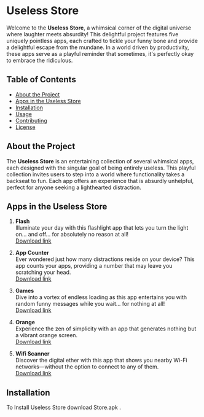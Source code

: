 # Useless Store

Welcome to the **Useless Store**, a whimsical corner of the digital universe where laughter meets absurdity! This delightful project features five uniquely pointless apps, each crafted to tickle your funny bone and provide a delightful escape from the mundane. In a world driven by productivity, these apps serve as a playful reminder that sometimes, it's perfectly okay to embrace the ridiculous.

## Table of Contents
- [About the Project](#about-the-project)
- [Apps in the Useless Store](#apps-in-the-useless-store)
- [Installation](#installation)
- [Usage](#usage)
- [Contributing](#contributing)
- [License](#license)

## About the Project

The **Useless Store** is an entertaining collection of several whimsical apps, each designed with the singular goal of being entirely useless. This playful collection invites users to step into a world where functionality takes a backseat to fun. Each app offers an experience that is absurdly unhelpful, perfect for anyone seeking a lighthearted distraction.

## Apps in the Useless Store

1. **Flash**  
   Illuminate your day with this flashlight app that lets you turn the light on... and off... for absolutely no reason at all!  
   [Download link](https://files.catbox.moe/4y3gce.apk)

2. **App Counter**  
   Ever wondered just how many distractions reside on your device? This app counts your apps, providing a number that may leave you scratching your head.  
   [Download link](https://files.catbox.moe/tb487f.apk)

3. **Games**  
   Dive into a vortex of endless loading as this app entertains you with random funny messages while you wait… for nothing at all!  
   [Download link](https://files.catbox.moe/78ib4o.apk)

4. **Orange**  
   Experience the zen of simplicity with an app that generates nothing but a vibrant orange screen.  
   [Download link](https://files.catbox.moe/4yne3v.apk)

5. **Wifi Scanner**  
   Discover the digital ether with this app that shows you nearby Wi-Fi networks—without the option to connect to any of them.  
   [Download link](https://files.catbox.moe/j195f7.apk)

## Installation

   To Install Useless Store download Store.apk . 

